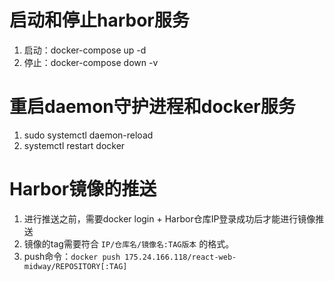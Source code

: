 # 启动和停止harbor服务

1. 启动：docker-compose up -d
2. 停止：docker-compose down -v 

# 重启daemon守护进程和docker服务

1. sudo systemctl daemon-reload
2. systemctl restart  docker

# Harbor镜像的推送

1. 进行推送之前，需要docker login + Harbor仓库IP登录成功后才能进行镜像推送
2. 镜像的tag需要符合 `IP/仓库名/镜像名:TAG版本` 的格式。
3. push命令：`docker push 175.24.166.118/react-web-midway/REPOSITORY[:TAG]`

